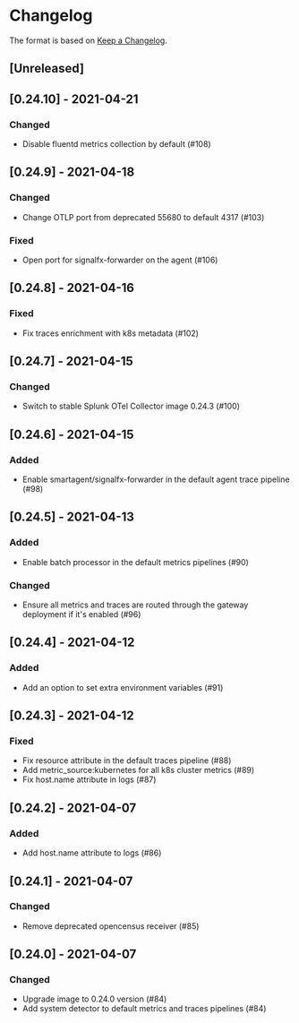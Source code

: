 # Changelog

The format is based on [Keep a Changelog](https://keepachangelog.com/en/1.0.0/).

## [Unreleased]

## [0.24.10] - 2021-04-21

### Changed

- Disable fluentd metrics collection by default (#108)

## [0.24.9] - 2021-04-18

### Changed

- Change OTLP port from deprecated 55680 to default 4317 (#103)

### Fixed

- Open port for signalfx-forwarder on the agent (#106)

## [0.24.8] - 2021-04-16

### Fixed

- Fix traces enrichment with k8s metadata (#102)

## [0.24.7] - 2021-04-15

### Changed

- Switch to stable Splunk OTel Collector image 0.24.3 (#100)

## [0.24.6] - 2021-04-15

### Added

- Enable smartagent/signalfx-forwarder in the default agent trace pipeline (#98)

## [0.24.5] - 2021-04-13

### Added

- Enable batch processor in the default metrics pipelines (#90)

### Changed

- Ensure all metrics and traces are routed through the gateway deployment if
  it's enabled (#96)

## [0.24.4] - 2021-04-12

### Added

- Add an option to set extra environment variables (#91)

## [0.24.3] - 2021-04-12

### Fixed

- Fix resource attribute in the default traces pipeline (#88)
- Add metric_source:kubernetes for all k8s cluster metrics (#89)
- Fix host.name attribute in logs (#87)

## [0.24.2] - 2021-04-07

### Added

- Add host.name attribute to logs (#86)

## [0.24.1] - 2021-04-07

### Changed

- Remove deprecated opencensus receiver (#85)

## [0.24.0] - 2021-04-07

### Changed

- Upgrade image to 0.24.0 version (#84)
- Add system detector to default metrics and traces pipelines (#84)
